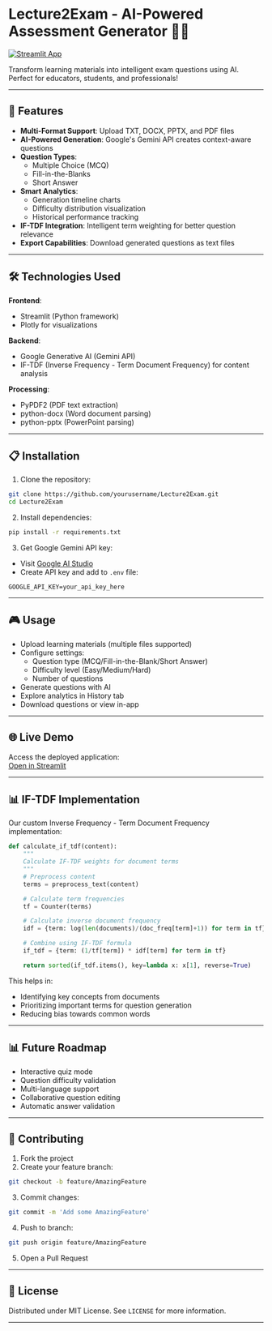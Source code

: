 # Lecture2Exam - AI-Powered Assessment Generator 🧠✨

[![Streamlit App](https://static.streamlit.io/badges/streamlit_badge_black_white.svg)](https://lecture2exam.streamlit.app/)

Transform learning materials into intelligent exam questions using AI. Perfect for educators, students, and professionals!

---

## 🚀 Features

- **Multi-Format Support**: Upload TXT, DOCX, PPTX, and PDF files  
- **AI-Powered Generation**: Google's Gemini API creates context-aware questions  
- **Question Types**:
  - Multiple Choice (MCQ)
  - Fill-in-the-Blanks
  - Short Answer
- **Smart Analytics**:
  - Generation timeline charts
  - Difficulty distribution visualization
  - Historical performance tracking
- **IF-TDF Integration**: Intelligent term weighting for better question relevance
- **Export Capabilities**: Download generated questions as text files

---

## 🛠️ Technologies Used

**Frontend**:  
- Streamlit (Python framework)  
- Plotly for visualizations  

**Backend**:  
- Google Generative AI (Gemini API)  
- IF-TDF (Inverse Frequency - Term Document Frequency) for content analysis  

**Processing**:  
- PyPDF2 (PDF text extraction)  
- python-docx (Word document parsing)  
- python-pptx (PowerPoint parsing)  

---

## 📋 Installation

1. Clone the repository:
```bash
git clone https://github.com/yourusername/Lecture2Exam.git
cd Lecture2Exam
```

2. Install dependencies:
```bash
pip install -r requirements.txt
```

3. Get Google Gemini API key:
- Visit [Google AI Studio](https://aistudio.google.com)
- Create API key and add to `.env` file:
```env
GOOGLE_API_KEY=your_api_key_here
```

---

## 🎮 Usage

- Upload learning materials (multiple files supported)
- Configure settings:
  - Question type (MCQ/Fill-in-the-Blank/Short Answer)
  - Difficulty level (Easy/Medium/Hard)
  - Number of questions
- Generate questions with AI
- Explore analytics in History tab
- Download questions or view in-app

---

## 🌐 Live Demo

Access the deployed application:  
[Open in Streamlit](https://lecture2exam.streamlit.app/)

---

## 📊 IF-TDF Implementation

Our custom Inverse Frequency - Term Document Frequency implementation:

```python
def calculate_if_tdf(content):
    """
    Calculate IF-TDF weights for document terms
    """
    # Preprocess content
    terms = preprocess_text(content)

    # Calculate term frequencies
    tf = Counter(terms)

    # Calculate inverse document frequency
    idf = {term: log(len(documents)/(doc_freq[term]+1)) for term in tf}

    # Combine using IF-TDF formula
    if_tdf = {term: (1/tf[term]) * idf[term] for term in tf}

    return sorted(if_tdf.items(), key=lambda x: x[1], reverse=True)
```

This helps in:
- Identifying key concepts from documents
- Prioritizing important terms for question generation
- Reducing bias towards common words

---

## 📊 Future Roadmap

- Interactive quiz mode
- Question difficulty validation
- Multi-language support
- Collaborative question editing
- Automatic answer validation

---

## 🤝 Contributing

1. Fork the project
2. Create your feature branch:
```bash
git checkout -b feature/AmazingFeature
```
3. Commit changes:
```bash
git commit -m 'Add some AmazingFeature'
```
4. Push to branch:
```bash
git push origin feature/AmazingFeature
```
5. Open a Pull Request

---

## 📜 License

Distributed under MIT License. See `LICENSE` for more information.

---
